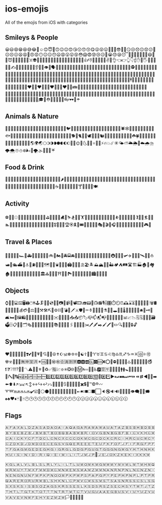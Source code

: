 # ios-emojis
All of the emojis from iOS with categories

## Smileys & People
😀😃😄😁😆😅😂🤣☺️😊😇🙂🙃😉😌😍😘😗😙😚😋😜😝😛🤑🤗🤓😎🤡🤠😏😒😞😔😟😕🙁☹️😣😖😫😩😤😠😡😶😐😑😯😦😧😮😲😵😳😱😨😰😢😥🤤😭😓😪😴🙄🤔🤥😬🤐🤢🤧😷🤒🤕😈👿👹👺💩👻💀☠️👽👾🤖🎃😺😸😹😻😼😽🙀😿😾👐🙌👏🙏🤝👍👎👊✊🤛🤜🤞✌️🤘👌👈👉👆👇☝️✋🤚🖐🖖👋🤙💪🖕✍️🤳💅💍💄💋👄👅👂👃👣👁👀🗣👤👥👶👦👧👨👩👱‍♀️👱👴👵👲👳‍♀️👳👮‍♀️👮👷‍♀️👷💂‍♀️💂🕵️‍♀️🕵️👩‍⚕️👨‍⚕️👩‍🌾👨‍🌾👩‍🍳👨‍🍳👩‍🎓👨‍🎓👩‍🎤👨‍🎤👩‍🏫👨‍🏫👩‍🏭👨‍🏭👩‍💻👨‍💻👩‍💼👨‍💼👩‍🔧👨‍🔧👩‍🔬👨‍🔬👩‍🎨👨‍🎨👩‍🚒👨‍🚒👩‍✈️👨‍✈️👩‍🚀👨‍🚀👩‍⚖️👨‍⚖️🤶🎅👸🤴👰🤵👼🤰🙇‍♀️🙇💁💁‍♂️🙅🙅‍♂️🙆🙆‍♂️🙋🙋‍♂️🤦‍♀️🤦‍♂️🤷‍♀️🤷‍♂️🙎🙎‍♂️🙍🙍‍♂️💇💇‍♂️💆💆‍♂️🕴💃🕺👯👯‍♂️🚶‍♀️🚶🏃‍♀️🏃👫👭👬💑👩‍❤️‍👩👨‍❤️‍👨💏👩‍❤️‍💋‍👩👨‍❤️‍💋‍👨👪👨‍👩‍👧👨‍👩‍👧‍👦👨‍👩‍👦‍👦👨‍👩‍👧‍👧👩‍👩‍👦👩‍👩‍👧👩‍👩‍👧‍👦👩‍👩‍👦‍👦👩‍👩‍👧‍👧👨‍👨‍👦👨‍👨‍👧👨‍👨‍👧‍👦👨‍👨‍👦‍👦👨‍👨‍👧‍👧👩‍👦👩‍👧👩‍👧‍👦👩‍👦‍👦👩‍👧‍👧👨‍👦👨‍👧👨‍👧‍👦👨‍👦‍👦👨‍👧‍👧👚👕👖👔👗👙👘👠👡👢👞👟👒🎩🎓👑⛑🎒👝👛👜💼👓🕶🌂☂️

## Animals & Nature
🐶🐱🐭🐹🐰🦊🐻🐼🐨🐯🦁🐮🐷🐽🐸🐵🙈🙉🙊🐒🐔🐧🐦🐤🐣🐥🦆🦅🦉🦇🐺🐗🐴🦄🐝🐛🦋🐌🐚🐞🐜🕷🕸🐢🐍🦎🦂🦀🦑🐙🦐🐠🐟🐡🐬🦈🐳🐋🐊🐆🐅🐃🐂🐄🦌🐪🐫🐘🦏🦍🐎🐖🐐🐏🐑🐕🐩🐈🐓🦃🕊🐇🐁🐀🐿🐾🐉🐲🌵🎄🌲🌳🌴🌱🌿☘️🍀🎍🎋🍃🍂🍁🍄🌾💐🌷🌹🥀🌻🌼🌸🌺🌎🌍🌏🌕🌖🌗🌘🌑🌒🌓🌔🌚🌝🌞🌛🌜🌙💫⭐️🌟✨⚡️🔥💥☄️☀️🌤⛅️🌥🌦🌈☁️🌧⛈🌩🌨☃️⛄️❄️🌬💨🌪🌫🌊💧💦☔️

## Food & Drink
🍏🍎🍐🍊🍋🍌🍉🍇🍓🍈🍒🍑🍍🥝🥑🍅🍆🥒🥕🌽🌶🥔🍠🌰🥜🍯🥐🍞🥖🧀🥚🍳🥓🥞🍤🍗🍖🍕🌭🍔🍟🥙🌮🌯🥗🥘🍝🍜🍲🍥🍣🍱🍛🍚🍙🍘🍢🍡🍧🍨🍦🍰🎂🍮🍭🍬🍫🍿🍩🍪🥛🍼☕️🍵🍶🍺🍻🥂🍷🥃🍸🍹🍾🥄🍴🍽

## Activity
⚽️🏀🏈⚾️🎾🏐🏉🎱🏓🏸🥅🏒🏑🏏⛳️🏹🎣🥊🥋⛸🎿⛷🏂🏋️‍♀️🏋️🤺🤼‍♀️🤼‍♂️🤸‍♀️🤸‍♂️⛹️‍♀️⛹️🤾‍♀️🤾‍♂️🏌️‍♀️🏌️🏄‍♀️🏄🏊‍♀️🏊🤽‍♀️🤽‍♂️🚣‍♀️🚣🏇🚴‍♀️🚴🚵‍♀️🚵🎽🏅🎖🥇🥈🥉🏆🏵🎗🎫🎟🎪🤹‍♀️🤹‍♂️🎭🎨🎬🎤🎧🎼🎹🥁🎷🎺🎸🎻🎲🎯🎳🎮🎰

## Travel & Places
🚗🚕🚙🚌🚎🏎🚓🚑🚒🚐🚚🚛🚜🛴🚲🛵🏍🚨🚔🚍🚘🚖🚡🚠🚟🚃🚋🚞🚝🚄🚅🚈🚂🚆🚇🚊🚉🚁🛩✈️🛫🛬🚀🛰💺🛶⛵️🛥🚤🛳⛴🚢⚓️🚧⛽️🚏🚦🚥🗺🗿🗽⛲️🗼🏰🏯🏟🎡🎢🎠⛱🏖🏝⛰🏔🗻🌋🏜🏕⛺️🛤🛣🏗🏭🏠🏡🏘🏚🏢🏬🏣🏤🏥🏦🏨🏪🏫🏩💒🏛⛪️🕌🕍🕋⛩🗾🎑🏞🌅🌄🌠🎇🎆🌇🌆🏙🌃🌌🌉🌁

## Objects
⌚️📱📲💻⌨️🖥🖨🖱🖲🕹🗜💽💾💿📀📼📷📸📹🎥📽🎞📞☎️📟📠📺📻🎙🎚🎛⏱⏲⏰🕰⌛️⏳📡🔋🔌💡🔦🕯🗑🛢💸💵💴💶💷💰💳💎⚖️🔧🔨⚒🛠⛏🔩⚙️⛓🔫💣🔪🗡⚔️🛡🚬⚰️⚱️🏺🔮📿💈⚗️🔭🔬🕳💊💉🌡🚽🚰🚿🛁🛀🛎🔑🗝🚪🛋🛏🛌🖼🛍🛒🎁🎈🎏🎀🎊🎉🎎🏮🎐✉️📩📨📧💌📥📤📦🏷📪📫📬📭📮📯📜📃📄📑📊📈📉🗒🗓📆📅📇🗃🗳🗄📋📁📂🗂🗞📰📓📔📒📕📗📘📙📚📖🔖🔗📎🖇📐📏📌📍✂️🖊🖋✒️🖌🖍📝✏️🔍🔎🔏🔐🔒🔓

## Symbols
❤️💛💚💙💜🖤💔❣️💕💞💓💗💖💘💝💟☮️✝️☪️🕉☸️✡️🔯🕎☯️☦️🛐⛎♈️♉️♊️♋️♌️♍️♎️♏️♐️♑️♒️♓️🆔⚛️🉑☢️☣️📴📳🈶🈚️🈸🈺🈷️✴️🆚💮🉐㊙️㊗️🈴🈵🈹🈲🅰️🅱️🆎🆑🅾️🆘❌⭕️🛑⛔️📛🚫💯💢♨️🚷🚯🚳🚱🔞📵🚭❗️❕❓❔‼️⁉️🔅🔆〽️⚠️🚸🔱⚜️🔰♻️✅🈯️💹❇️✳️❎🌐💠Ⓜ️🌀💤🏧🚾♿️🅿️🈳🈂️🛂🛃🛄🛅🚹🚺🚼🚻🚮🎦📶🈁🔣ℹ️🔤🔡🔠🆖🆗🆙🆒🆕🆓0️⃣1️⃣2️⃣3️⃣4️⃣5️⃣6️⃣7️⃣8️⃣9️⃣🔟🔢#️⃣*️⃣▶️⏸⏯⏹⏺⏭⏮⏩⏪⏫⏬◀️🔼🔽➡️⬅️⬆️⬇️↗️↘️↙️↖️↕️↔️↪️↩️⤴️⤵️🔀🔁🔂🔄🔃🎵🎶➕➖➗✖️💲💱™️©️®️〰️➰➿🔚🔙🔛🔝🔜✔️☑️🔘⚪️⚫️🔴🔵🔺🔻🔸🔹🔶🔷🔳🔲▪️▫️◾️◽️◼️◻️⬛️⬜️🔈🔇🔉🔊🔔🔕📣📢👁‍🗨💬💭🗯♠️♣️♥️♦️🃏🎴🀄️🕐🕑🕒🕓🕔🕕🕖🕗🕘🕙🕚🕛🕜🕝🕞🕟🕠🕡🕢🕣🕤🕥🕦🕧

## Flags
🇦🇫🇦🇽🇦🇱🇩🇿🇦🇸🇦🇩🇦🇴🇦🇮🇦🇶🇦🇬🇦🇷🇦🇲🇦🇼🇦🇺🇦🇹🇦🇿🇧🇸🇧🇭🇧🇩🇧🇧
🇧🇾🇧🇪🇧🇿🇧🇯🇧🇲🇧🇹🇧🇴🇧🇶🇧🇦🇧🇼🇧🇷🇮🇴🇻🇬🇧🇳🇧🇬🇧🇫🇧🇮🇨🇻🇰🇭🇨🇲
🇨🇦🇮🇨🇰🇾🇨🇫🇹🇩🇨🇱🇨🇳🇨🇽🇨🇨🇨🇴🇰🇲🇨🇬🇨🇩🇨🇰🇨🇷🇨🇮🇭🇷🇨🇺🇨🇼🇨🇾
🇨🇿🇩🇰🇩🇯🇩🇲🇩🇴🇪🇨🇪🇬🇸🇻🇬🇶🇪🇷🇪🇪🇪🇹🇪🇺🇫🇰🇫🇴🇫🇯🇫🇮🇫🇷🇬🇫🇵🇫
🇹🇫🇬🇦🇬🇲🇬🇪🇩🇪🇬🇭🇬🇮🇬🇷🇬🇱🇬🇩🇬🇵🇬🇺🇬🇹🇬🇬🇬🇳🇬🇼🇬🇾🇭🇹🇭🇳🇭🇰
🇭🇺🇮🇸🇮🇳🇮🇩🇮🇷🇮🇶🇮🇪🇮🇲🇮🇱🇮🇹🇯🇲🇯🇵🎌🇯🇪🇯🇴🇰🇿🇰🇪🇰🇮🇽🇰🇰🇼

🇰🇬🇱🇦🇱🇻🇱🇧🇱🇸🇱🇷🇱🇾🇱🇮🇱🇹🇱🇺🇲🇴🇲🇰🇲🇬🇲🇼🇲🇾🇲🇻🇲🇱🇲🇹🇲🇭🇲🇶
🇲🇷🇲🇺🇾🇹🇲🇽🇫🇲🇲🇩🇲🇨🇲🇳🇲🇪🇲🇸🇲🇦🇲🇿🇲🇲🇳🇦🇳🇷🇳🇵🇳🇱🇳🇨🇳🇿🇳🇮
🇳🇪🇳🇬🇳🇺🇳🇫🇲🇵🇰🇵🇳🇴🇴🇲🇵🇰🇵🇼🇵🇸🇵🇦🇵🇬🇵🇾🇵🇪🇵🇭🇵🇳🇵🇱🇵🇹🇵🇷
🇶🇦🇷🇪🇷🇴🇷🇺🇷🇼🇧🇱🇸🇭🇰🇳🇱🇨🇵🇲🇻🇨🇼🇸🇸🇲🇸🇹🇸🇦🇸🇳🇷🇸🇸🇨🇸🇱🇸🇬
🇸🇽🇸🇰🇸🇮🇸🇧🇸🇴🇿🇦🇬🇸🇰🇷🇸🇸🇪🇸🇱🇰🇸🇩🇸🇷🇸🇿🇸🇪🇨🇭🇸🇾🇹🇼🇹🇯🇹🇿
🇹🇭🇹🇱🇹🇬🇹🇰🇹🇴🇹🇹🇹🇳🇹🇷🇹🇲🇹🇨🇹🇻🇺🇬🇺🇦🇦🇪🇬🇧🇺🇸🇻🇮🇺🇾🇺🇿🇻🇺
🇻🇦🇻🇪🇻🇳🇼🇫🇪🇭🇾🇪🇿🇲🇿🇼🏳️🏴🏁🚩🏳️‍🌈
